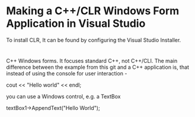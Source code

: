 <h1>Making a C++/CLR Windows Form Application in Visual Studio</h1>

To install CLR, It can be found by configuring the Visual Studio Installer.
#

C++ Windows forms. It focuses standard C++, not C++/CLI. The main difference between the example from this git and a C++ application is, that instead of using the console for user interaction - 

cout << "Hello world" << endl;

you can use a Windows control, e.g. a TextBox

textBox1->AppendText("Hello World");
